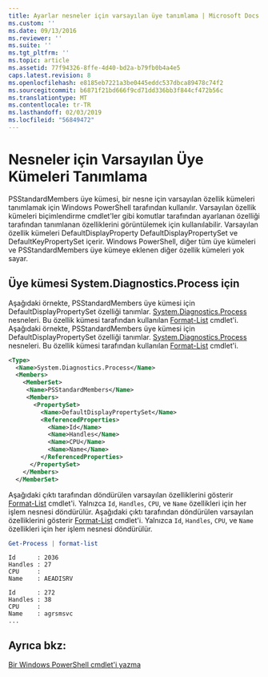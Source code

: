 ```yaml
---
title: Ayarlar nesneler için varsayılan üye tanımlama | Microsoft Docs
ms.custom: ''
ms.date: 09/13/2016
ms.reviewer: ''
ms.suite: ''
ms.tgt_pltfrm: ''
ms.topic: article
ms.assetid: 77f94326-8ffe-4d40-bd2a-b79fb0b4a4e5
caps.latest.revision: 8
ms.openlocfilehash: e8185eb7221a3be0445eddc537dbca89478c74f2
ms.sourcegitcommit: b6871f21bd666f9cd71dd336bb3f844cf472b56c
ms.translationtype: MT
ms.contentlocale: tr-TR
ms.lasthandoff: 02/03/2019
ms.locfileid: "56849472"
---
```

# <a name="defining-default-member-sets-for-objects"></a>Nesneler için Varsayılan Üye Kümeleri Tanımlama

PSStandardMembers üye kümesi, bir nesne için varsayılan özellik kümeleri tanımlamak için Windows PowerShell tarafından kullanılır. Varsayılan özellik kümeleri biçimlendirme cmdlet'ler gibi komutlar tarafından ayarlanan özelliği tarafından tanımlanan özelliklerini görüntülemek için kullanılabilir. Varsayılan özellik kümeleri DefaultDisplayProperty DefaultDisplayPropertySet ve DefaultKeyPropertySet içerir. Windows PowerShell, diğer tüm üye kümeleri ve PSStandardMembers üye kümeye eklenen diğer özellik kümeleri yok sayar.

## <a name="member-set-for-systemdiagnosticsprocess"></a>Üye kümesi System.Diagnostics.Process için

Aşağıdaki örnekte, PSStandardMembers üye kümesi için DefaultDisplayPropertySet özelliği tanımlar. [System.Diagnostics.Process](/dotnet/api/System.Diagnostics.Process) nesneleri. Bu özellik kümesi tarafından kullanılan [Format-List](/powershell/module/Microsoft.PowerShell.Utility/Format-List) cmdlet'i.
Aşağıdaki örnekte, PSStandardMembers üye kümesi için DefaultDisplayPropertySet özelliği tanımlar. [System.Diagnostics.Process](/dotnet/api/System.Diagnostics.Process) nesneleri. Bu özellik kümesi tarafından kullanılan [Format-List](/powershell/module/Microsoft.PowerShell.Utility/Format-List) cmdlet'i.

```xml
<Type>
  <Name>System.Diagnostics.Process</Name>
  <Members>
    <MemberSet>
     <Name>PSStandardMembers</Name>
     <Members>
       <PropertySet>
         <Name>DefaultDisplayPropertySet</Name>
         <ReferencedProperties>
           <Name>Id</Name>
           <Name>Handles</Name>
           <Name>CPU</Name>
           <Name>Name</Name>
         </ReferencedProperties>
      </PropertySet>
    </Members>
  </MemberSet>
```

Aşağıdaki çıktı tarafından döndürülen varsayılan özelliklerini gösterir [Format-List](/powershell/module/Microsoft.PowerShell.Utility/Format-List) cmdlet'i. Yalnızca `Id`, `Handles`, `CPU`, ve `Name` özellikleri için her işlem nesnesi döndürülür.
Aşağıdaki çıktı tarafından döndürülen varsayılan özelliklerini gösterir [Format-List](/powershell/module/Microsoft.PowerShell.Utility/Format-List) cmdlet'i. Yalnızca `Id`, `Handles`, `CPU`, ve `Name` özellikleri için her işlem nesnesi döndürülür.

```powershell
Get-Process | format-list
```

```output
Id      : 2036
Handles : 27
CPU     :
Name    : AEADISRV

Id      : 272
Handles : 38
CPU     :
Name    : agrsmsvc
...
```

## <a name="see-also"></a>Ayrıca bkz:

[Bir Windows PowerShell cmdlet'i yazma](./writing-a-windows-powershell-cmdlet.md)
